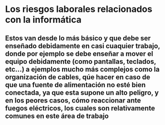 # Los riesgos laborales relacionados con la informática 


## Estos van desde lo más básico y que debe ser enseñado debidamente en casi cuaquier trabajo, donde por ejemplo se debe enseñar a mover el equipo debidamente (como pantallas, teclados, etc...) a ejemplos mucho más complejos como la organización de cables, qúe hacer en caso de que una fuente de alimentación no esté bien conectada, ya que esta supone un alto peligro, y en los peores casos, cómo reaccionar ante fuegos eléctricos, los cuales son relativamente comunes en este área de trabajo
